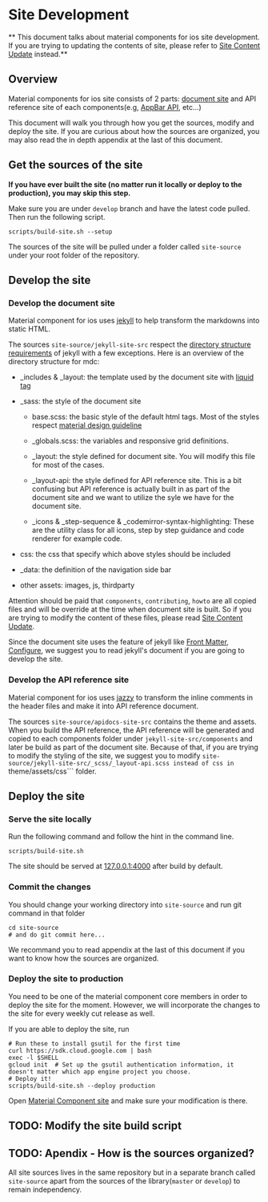 # Site Development

** This document talks about material components for ios site development. If you are trying to updating the contents of site, please refer to [Site Content Update](/site_content_update.md) instead.**


## Overview

Material components for ios site consists of 2 parts: [document site](https://material-ext.appspot.com/mdc-ios-preview/) and API reference site of each components(e.g, [AppBar API](https://material-ext.appspot.com/mdc-ios-preview/components/AppBar/apidocs/Classes/MDCAppBarContainerViewController.html), etc...)

This document will walk you through how you get the sources, modify and deploy the site. If you are curious about how the sources are organized, you may also read the in depth appendix at the last of this document.


## Get the sources of the site

**If you have ever built the site (no matter run it locally or deploy to the production), you may skip this step.**

Make sure you are under ```develop``` branch and have the latest code pulled. Then run the following script.

```scripts/build-site.sh --setup```

The sources of the site will be pulled under a folder called ```site-source``` under your root folder of the repository.


## Develop the site

### Develop the document site

Material component for ios uses [jekyll](https://jekyllrb.com/) to help transform the markdowns into static HTML.

The sources ```site-source/jekyll-site-src``` respect the [directory structure requirements](https://jekyllrb.com/docs/structure/) of jekyll with a few exceptions. Here is an overview of the directory structure for mdc:

- _includes & _layout: the template used by the document site with [liquid tag](https://github.com/Shopify/liquid/wiki)

- _sass: the style of the document site

    - base.scss: the basic style of the default html tags. Most of the styles respect [material design guideline](https://www.google.com/design/spec/)

    - _globals.scss: the variables and responsive grid definitions.

    - _layout: the style defined for document site. You will modify this file for most of the cases.

    - _layout-api: the style defined for API reference site. This is a bit confusing but API reference is actually built in as part of the document site and we want to utilize the syle we have for the document site.

    - _icons & _step-sequence & _codemirror-syntax-highlighting: These are the utility class for all icons, step by step guidance and code renderer for example code.

- css: the css that specify which above styles should be included

- _data: the definition of the navigation side bar

- other assets: images, js, thirdparty

Attention should be paid that ```components```, ```contributing```, ```howto``` are all copied files and will be override at the time when document site is built. So if you are trying to modify the content of these files, please read [Site Content Update](/site_content_update.md).

Since the document site uses the feature of jekyll like [Front Matter](https://jekyllrb.com/docs/frontmatter/), [Configure](https://jekyllrb.com/docs/configuration/), we suggest you to read jekyll's document if you are going to develop the site.


### Develop the API reference site

Material component for ios uses [jazzy](https://github.com/realm/jazzy) to transform the inline comments in the header files and make it into API reference document. 

The sources ```site-source/apidocs-site-src``` contains the theme and assets. When you build the API reference, the API reference will be generated and copied to each components folder under ```jekyll-site-src/components``` and later be build as part of the document site. Because of that, if you are trying to modify the styling of the site, we suggest you to modify ```site-source/jekyll-site-src/_scss/_layout-api.scss instead of css in ```theme/assets/css``` folder.


## Deploy the site

### Serve the site locally

Run the following command and follow the hint in the command line.

```scripts/build-site.sh``` 

The site should be served at [127.0.0.1:4000](http://127.0.0.1:4000) after build by default.


### Commit the changes

You should change your working directory into ```site-source``` and run git command in that folder

```
cd site-source
# and do git commit here...
```

We recommand you to read appendix at the last of this document if you want to know how the sources are organized.


### Deploy the site to production

You need to be one of the material component core members in order to deploy the site for the moment. However, we will incorporate the changes to the site for every weekly cut release as well.

If you are able to deploy the site, run
```
# Run these to install gsutil for the first time
curl https://sdk.cloud.google.com | bash
exec -l $SHELL 
gcloud init  # Set up the gsutil authentication information, it doesn't matter which app engine project you choose.
# Deploy it!
scripts/build-site.sh --deploy production
```

Open [Material Component site](https://material-ext.appspot.com/mdc-ios-preview) and make sure your modification is there.


## TODO: Modify the site build script

## TODO: Apendix - How is the sources organized? 

All site sources lives in the same repository but in a separate branch called ```site-source``` apart from the sources of the library(```master``` or ```develop```) to remain independency. 

